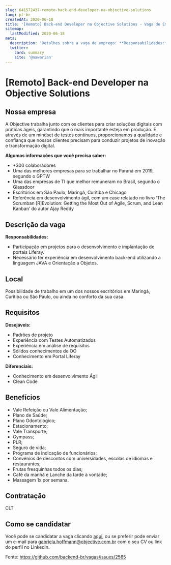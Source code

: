```yaml
---
slug: 641572437-remoto-back-end-developer-na-objective-solutions
lang: pt-br
createdAt: 2020-06-18
title: '[Remoto] Back-end Developer na Objective Solutions - Vaga de Emprego'
sitemap:
  lastModified: 2020-06-18
meta:
  description: 'Detalhes sobre a vaga de emprego: **Responsabilidades:** - Participação em projetos para o desenvolvimento e implantação de portais Liferay. - Necessário ter experiência em desenvolvimento back-end utilizando a linguagem JAVA e Orientação a Objetos.'
  twitter:
    card: summary
    site: '@nawarian'
---
```


# [Remoto] Back-end Developer na Objective Solutions

<!-- 
==================================================
POR FAVOR, SÓ POSTE SE A VAGA FOR PARA BACK-END!

Não faça distinção de gênero no título da vaga.

Use: "Back-End Developer" ao invés de 
"Desenvolvedor Back-End" \o/

Exemplo: `[São Paulo] Back-End Developer @ NOME DA EMPRESA`
==================================================
-->

## Nossa empresa

A Objective trabalha junto com os clientes para criar soluções digitais com práticas ágeis, garantindo que o mais importante esteja em produção. E através de um mindset de testes contínuos, proporcionamos a qualidade e confiança que nossos clientes precisam para conduzir projetos de inovação e transformação digital.

**Algumas informações que você precisa saber:**
- +300 colaboradores
- Uma das melhores empresas para se trabalhar no Paraná em 2019, segundo o GPTW
- Uma das empresas de TI que melhor remuneram no Brasil, segundo o Glassdoor
- Escritórios em São Paulo, Maringá, Curitiba e Chicago
- Referência em desenvolvimento ágil, com um case relatado no livro ‘The Scrumban [R]Evolution: Getting the Most Out of Agile, Scrum, and Lean Kanban’ do autor Ajay Reddy

## Descrição da vaga

**Responsabilidades:**
- Participação em projetos para o desenvolvimento e implantação de portais Liferay.
- Necessário ter experiência em desenvolvimento back-end utilizando a linguagem JAVA e Orientação a Objetos.

## Local

Possibilidade de trabalho em um dos nossos escritórios em Maringá, Curitiba ou São Paulo, ou ainda no conforto da sua casa.

## Requisitos

**Desejáveis:**
- Padrões de projeto
- Experiência com Testes Automatizados
- Experiência em análise de requisitos
- Sólidos conhecimentos de OO
- Conhecimento em Portal Liferay

**Diferenciais:**
- Conhecimento em desenvolvimento Ágil
- Clean Code

## Benefícios

- Vale Refeição ou Vale Alimentação;
- Plano de Saúde;
- Plano Odontológico;
- Estacionamento;
- Vale Transporte;
- Gympass;
- PLR;
- Seguro de vida;
- Programa de indicação de funcionários;
- Convênios de descontos com universidades, escolas de idiomas e restaurantes;
- Frutas fresquinhas todos os dias;
- Café da manhã e Lanche da tarde à vontade;
- Massagem 1x por semana.


## Contratação

CLT

## Como se candidatar

Você pode se candidatar a vaga clicando [aqui](https://objective.gupy.io/jobs/231123), ou se preferir pode enviar um e-mail para gabriela.hoffmann@objective.com.br com o seu CV ou link do perfil no Linkedin.

Fonte: https://github.com/backend-br/vagas/issues/2565